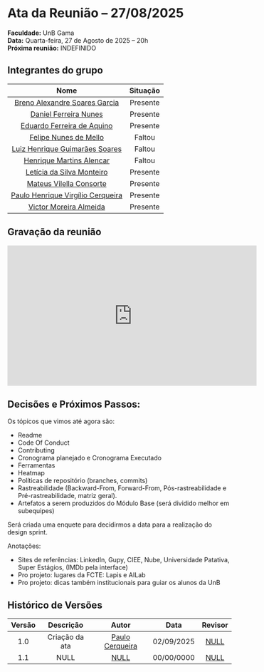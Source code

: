 # Ata da Reunião – 27/08/2025

**Faculdade:** UnB Gama  
**Data:** Quarta-feira, 27 de Agosto de 2025 – 20h  
**Próxima reunião:** INDEFINIDO

## Integrantes do grupo

| Nome | Situação |
|:----:|:-------:|
| [Breno Alexandre Soares Garcia](https://github.com/brenoalexandre0) | Presente |
| [Daniel Ferreira Nunes](https://github.com/Mach1r0) | Presente |
| [Eduardo Ferreira de Aquino](https://github.com/fxred) | Presente |
| [Felipe Nunes de Mello](https://github.com/FelipeNunesdM) | Faltou |
| [Luiz Henrique Guimarães Soares](https://github.com/luizh-gsoares) | Faltou |
| [Henrique Martins Alencar](https://github.com/henryqma) | Faltou |
| [Letícia da Silva Monteiro](https://github.com/leticiamonteiroo) | Presente |
| [Mateus Vilella Consorte](https://github.com/MVConsorte) | Presente |
| [Paulo Henrique Virgílio Cerqueira](https://github.com/paulocerqr) | Presente |
| [Victor Moreira Almeida](https://github.com/aqela-batata-alt) | Presente |

## Gravação da reunião

<iframe width="560" height="315" src="https://www.youtube.com" title="YouTube video player" frameborder="0" allow="accelerometer; autoplay; clipboard-write; encrypted-media; gyroscope; picture-in-picture; web-share" referrerpolicy="strict-origin-when-cross-origin" allowfullscreen></iframe>


## Decisões e Próximos Passos:

Os tópicos que vimos até agora são:
- Readme
- Code Of Conduct
- Contributing
- Cronograma planejado e Cronograma Executado
- Ferramentas
- Heatmap
- Políticas de repositório (branches, commits)
- Rastreabilidade (Backward-From, Forward-From, Pós-rastreabilidade e Pré-rastreabilidade, matriz geral).
- Artefatos a serem produzidos do Módulo Base (será dividido melhor em subequipes)

Será criada uma enquete para decidirmos a data para a realização do design sprint.

Anotações:
- Sites de referências: LinkedIn, Gupy, CIEE, Nube, Universidade Patativa, Super Estágios, (IMDb pela interface)
- Pro projeto: lugares da FCTE: Lapis e AILab
- Pro projeto: dicas também institucionais para guiar os alunos da UnB

## Histórico de Versões

| Versão |Descrição     |Autor                                       |Data    |Revisor|
|:-:     | :-:          | :-:                                        | :-:        |:-:|
|1.0     |Criação da ata|[Paulo Cerqueira](https://github.com/paulocerqr)| 02/09/2025 |[NULL](NULL)|
|1.1     |NULL|[NULL](NULL)| 00/00/0000 |[NULL](NULL)|